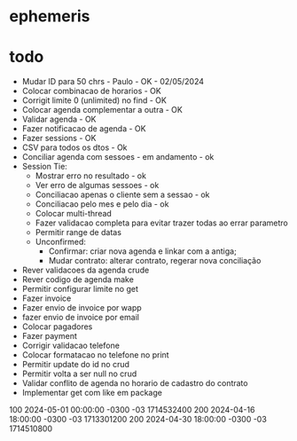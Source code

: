 # ephemeris

# todo
* Mudar ID para 50 chrs - Paulo - OK - 02/05/2024
* Colocar combinacao de horarios - OK
* Corrigit limite 0 (unlimited) no find - OK
* Colocar agenda complementar a outra - OK
* Validar agenda - OK
* Fazer notificacao de agenda - OK
* Fazer sessions - OK
* CSV para todos os dtos - Ok
* Conciliar agenda com sessoes - em andamento - ok
* Session Tie:
    - Mostrar erro no resultado - ok
    - Ver erro de algumas sessoes - ok
    - Conciliacao apenas o cliente sem a sessao - ok
    - Conciliacao pelo mes e pelo dia - ok
    - Colocar multi-thread 
    - Fazer validacao completa para evitar trazer todas ao errar parametro
    - Permitir range de datas
    - Unconfirmed:
        - Confirmar: criar nova agenda e linkar com a antiga;
        - Mudar contrato: alterar contrato, regerar nova conciliação
* Rever validacoes da agenda crude
* Rever codigo de agenda make
* Permitir configurar limite no get
* Fazer invoice
* Fazer envio de invoice por wapp
* fazer envio de invoice por email
* Colocar pagadores
* Fazer payment
* Corrigir validacao telefone
* Colocar formatacao no telefone no print
* Permitir update do id no crud
* Permitir volta a ser null no crud
* Validar conflito de agenda no horario de cadastro do contrato
* Implementar get com like em package


100 2024-05-01 00:00:00 -0300 -03 1714532400
200 2024-04-16 18:00:00 -0300 -03 1713301200
200 2024-04-30 18:00:00 -0300 -03 1714510800